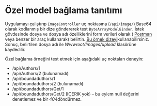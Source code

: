 # <a name="custom-model-binding-demo"></a>Özel model bağlama tanıtımı

Uygulamayı çalıştırıp `ImageController` uç noktasına (`/api/image/`) Base64 olarak kodlanmış bir dize göndererek test `ByteArrayModelBinder`. İstek gövdesinde dosya ve dosya adı özelliklerini form verileri olarak ( [Postman](https://www.getpostman.com/) veya benzer bir araç kullanarak) belirtin. [Bu örnek dizeyi](Base64String.txt)kullanabilirsiniz. Sonuç, belirtilen dosya adı ile *Wwwroot/Images/upload* klasörüne kaydedilir.

Özel bağlama örneğini test etmek için aşağıdaki uç noktaları deneyin:

* /api/Authors/1
* /api/Authors/2 (bulunamadı)
* /api/boundaduthors/1
* /api/boundaduthors/2 (bulunamadı)
* /api/boundaduthors/Get/1
* /api/boundaduthors/Get/2 (IÇERIK yok) &ndash; bu eylem null değerini denetlemez ve bir *404*döndürmez.
